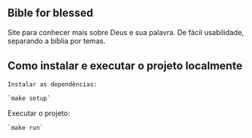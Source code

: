 ## Bible for blessed

Site para conhecer mais sobre Deus e sua palavra. De fácil usabilidade, separando a bíblia por temas.

## Como instalar e executar o projeto localmente

    Instalar as dependências:

    `make setup`

  Executar o projeto:  

    `make run`

